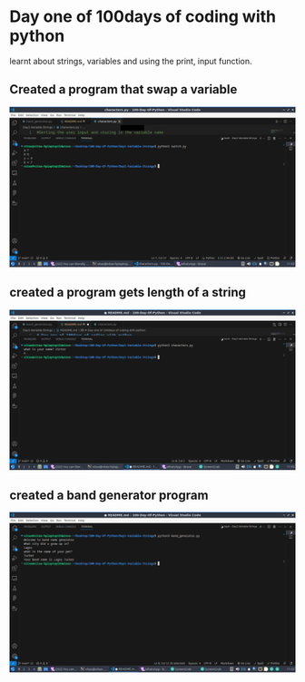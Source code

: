 # Day one of 100days of coding with python

learnt about strings, variables and using the print, input function.

## Created a program that swap a variable

![Alt text](image.png)

## created a program gets length of a string

![Alt text](image-1.png)

## created a band generator program

![Alt text](image-2.png)
